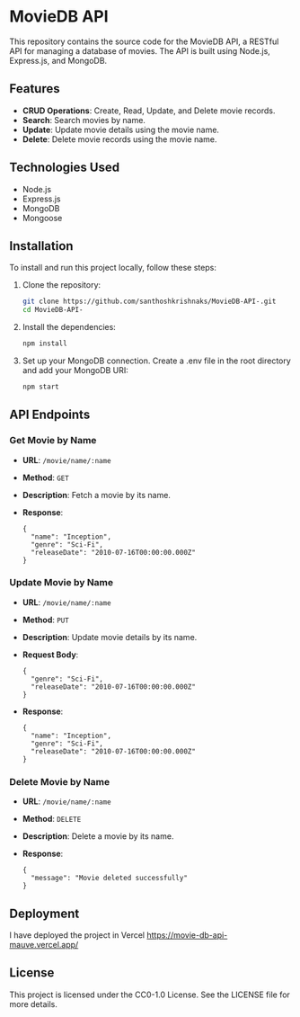 # MovieDB API

This repository contains the source code for the MovieDB API, a RESTful API for managing a database of movies. The API is built using Node.js, Express.js, and MongoDB.

## Features

- **CRUD Operations**: Create, Read, Update, and Delete movie records.
- **Search**: Search movies by name.
- **Update**: Update movie details using the movie name.
- **Delete**: Delete movie records using the movie name.

## Technologies Used

- Node.js
- Express.js
- MongoDB
- Mongoose

## Installation

To install and run this project locally, follow these steps:

1. Clone the repository:
   ```sh
   git clone https://github.com/santhoshkrishnaks/MovieDB-API-.git
   cd MovieDB-API-
2. Install the dependencies:
   ```sh
   npm install
3. Set up your MongoDB connection. Create a .env file in the root directory and add your MongoDB URI:
   ```sh
   npm start
API Endpoints
-------------

### Get Movie by Name

*   **URL**: `/movie/name/:name`
*   **Method**: `GET`
*   **Description**: Fetch a movie by its name.
*   **Response**:
    
        {
          "name": "Inception",
          "genre": "Sci-Fi",
          "releaseDate": "2010-07-16T00:00:00.000Z"
        }
    

### Update Movie by Name

*   **URL**: `/movie/name/:name`
*   **Method**: `PUT`
*   **Description**: Update movie details by its name.
*   **Request Body**:
    
        {
          "genre": "Sci-Fi",
          "releaseDate": "2010-07-16T00:00:00.000Z"
        }
    
*   **Response**:
    
        {
          "name": "Inception",
          "genre": "Sci-Fi",
          "releaseDate": "2010-07-16T00:00:00.000Z"
        }
    

### Delete Movie by Name

*   **URL**: `/movie/name/:name`
*   **Method**: `DELETE`
*   **Description**: Delete a movie by its name.
*   **Response**:
    
        {
          "message": "Movie deleted successfully"
        }
    
## Deployment
I have deployed the project in Vercel https://movie-db-api-mauve.vercel.app/


## License

This project is licensed under the CC0-1.0 License. See the LICENSE file for more details.
